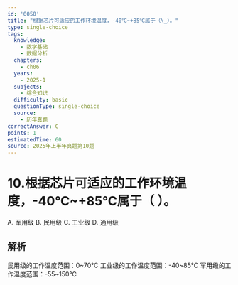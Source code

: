 ```yaml
---
id: '0050'
title: "根据芯片可适应的工作环境温度，-40℃~+85℃属于（\_）。"
type: single-choice
tags:
  knowledge:
    - 数学基础
    - 数据分析
  chapters:
    - ch06
  years:
    - 2025-1
  subjects:
    - 综合知识
  difficulty: basic
  questionType: single-choice
  source:
    - 历年真题
correctAnswer: C
points: 1
estimatedTime: 60
source: 2025年上半年真题第10题
---
```

# 10.根据芯片可适应的工作环境温度，-40℃~+85℃属于（ ）。

A. 军用级
B. 民用级
C. 工业级
D. 通用级

## 解析

民用级的工作温度范围：0~70℃
工业级的工作温度范围：-40~85℃
军用级的工作温度范围：-55~150℃

